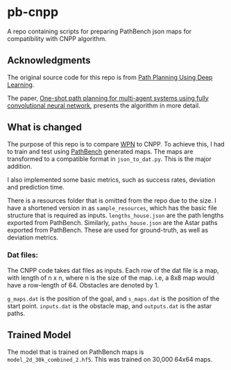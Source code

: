 # pb-cnpp
A repo containing scripts for preparing PathBench json maps for compatibility with CNPP algorithm.

## Acknowledgments
The original source code for this repo is from  [Path Planning Using Deep Learning](https://alexandria.physik3.uni-goettingen.de/cns-group/datasets/path_planning/). 

The paper, [One-shot path planning for multi-agent systems using fully convolutional neural network](https://arxiv.org/abs/2004.00568), presents the algorithm in more detail.

## What is changed
The purpose of this repo is to compare [WPN](https://arxiv.org/abs/2105.00312) to CNPP. To achieve this, I had to train and test using [PathBench](https://arxiv.org/abs/2105.01777) generated maps. The maps are transformed to a compatible format in `json_to_dat.py`. This is the major addition. 

I also implemented some basic metrics, such as success rates, deviation and prediction time. 

There is a resources folder that is omitted from the repo due to the size. 
I have a shortened version in as `sample_resources`, which has the basic file structure that is required as inputs. `lengths_house.json` are the path lengths exported from PathBench. Similarly, `paths_house.json` are the Astar paths exported from PathBench. These are used for ground-truth, as well as deviation metrics. 

### Dat files:
The CNPP code takes dat files as inputs. Each row of the dat file is a map, with length of n x n, where n is the size of the map. i.e, a 8x8 map would have a row-length of 64. Obstacles are denoted by 1. 

`g_maps.dat` is the position of the goal, and `s_maps.dat` is the position of the start point. `inputs.dat` is the obstacle map, and `outputs.dat` is the astar paths.


## Trained Model
The model that is trained on PathBench maps is `model_2d_30k_combined_2.hf5`. This was trained on 30,000 64x64 maps. 
